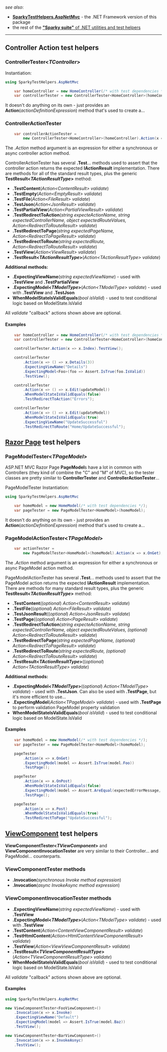 _see also_:
* **[SparkyTestHelpers.AspNetMvc](https://www.nuget.org/packages/SparkyTestHelpers.AspNetMvc)** - the .NET Framework version of this package
* the rest of the [**"Sparky suite"** of .NET utilities and test helpers](https://www.nuget.org/profiles/BrianSchroer)
---
## Controller Action test helpers
### ControllerTester<*TController*>

Instantiation:
```csharp
using SparkyTestHelpers.AspNetMvc
```

```csharp
    var homeController = new HomeController(/* with test dependencies */);
    var controllerTester = new ControllerTester<HomeController>(homeController);
```

It doesn't do anything on its own - just provides an **Action**(*actionDefinitionExpression*) method that's used to create a... 

### ControllerActionTester
```csharp
    var controllerActionTester = 
        new ControllerTester<HomeController>(homeController).Action(x => x.Index);
```

The *.Action* method argument is an expression for either a synchronous or async controller action method.

ControllerActionTester has several **.Test**... methods used to assert that the controller action returns the expected **IActionResult** implementation. There are methods for all of the standard result types, plus the generic **TestResult<*TActionResultType*>** method:

* **.TestContent**(*Action<*ContentResult*> validate*)
* **.TestEmpty**(*Action<*EmptyResult*> validate*)
* **.TestFile**(*Action<*FileResult*> validate*)
* **.TestJson**(*Action<*JsonResult*> validate*)
* **.TestPartialView**(*Action<*PartialViewResult*> validate*)
* **.TestRedirectToAction**(*string expecteActionName, string expectedControllerName, object expectedRouteValues, Action<*RedirectToRouteResult*> validate*)
* **.TestRedirectToPage**(*string expectedPageName, Action<*RedirectToPageResult*> validate*)
* **.TestRedirectToRoute**(*string expectedRoute, Action<*RedirectToRouteResult*> validate*)
* **.TestView**(*Action<*ViewResult*> validate*)
* **.TestResult<*TActionResultType*>**(*Action<*TActionResultType*> validate*)

**Additional methods:**
* **.ExpectingViewName**(*string expectedViewName*) - used with **.TestView** and **.TestPartialView**
* **.ExpectingModel<*TModelType*>**(*Action<*TModelType*> validate*) - used with **.TestView** and **.TestJson**
* **WhenModelStateIsValidEquals**(*bool isValid*) - used to test conditional logic based on ModelState.IsValid

All *validate* "callback" actions shown above are optional.

#### Examples

```csharp
    var homeController = new HomeController(/* with test dependencies */);
    var controllerTester = new ControllerTester<HomeController>(homeController);

    controllerTester.Action(x => x.Index).TestView();

    controllerTester
        .Action(x => () => x.Details(3))
        .ExpectingViewName("Details")
        .ExpectingModel<Foo>(foo => Assert.IsTrue(foo.IsValid))
        .TestView();

    controllerTester
        .Action(x => () => x.Edit(updateModel))
        .WhenModelStateIsValidEquals(false)
        .TestRedirectToAction("Errors");

    controllerTester
        .Action(x => () => x.Edit(updateModel))
        .WhenModelStateIsValidEquals(true)
        .ExpectingViewName("UpdateSuccessful")
        .TestRedirectToRoute("Home/UpdateSuccessful");
```
## [Razor Page](https://docs.microsoft.com/en-us/aspnet/core/mvc/razor-pages/?tabs=visual-studio) test helpers

### PageModelTester<*TPageModel*>

ASP.NET MVC Razor Page **PageModel**s have a lot in common with Controllers (they kind of combine the "C" and "M" of MVC), so the tester classes are pretty similar to **ControllerTester** and **ControllerActionTester**...

PageModelTester Instantiation:
```csharp
using SparkyTestHelpers.AspNetMvc
```

```csharp
    var homeModel = new HomeModel(/* with test dependencies */);
    var pageTester = new PageModelTester<HomeModel>(homeModel);
```

It doesn't do anything on its own - just provides an **Action**(*actionDefinitionExpression*) method that's used to create a... 

### PageModelActionTester<*TPageModel*>
```csharp
    var actionTester = 
        new PageModelTester<HomeModel>(homeModel).Action(x => x.OnGet);
```

The *.Action* method argument is an expression for either a synchronous or async PageModel action method.

PageModelActionTester has several **.Test**... methods used to assert that the PageModel action returns the expected **IActionResult** implementation. There are methods for many standard result types, plus the generic **TestResult<*TActionResultType*>** method:

* **.TestContent**((*optional*) *Action<*ContentResult*> validate*)
* **.TestFile**((*optional*) *Action<*FileResult*> validate*)
* **.TestJsonResult**((*optional*) *Action<*JsonResult*> validate*)
* **.TestPage**((*optional*) *Action<*PageResult*> validate*)
* **.TestRedirectToAction**(*string expecteActionName, string expectedControllerName, object expectedRouteValues, (*optional*)  Action<*RedirectToRouteResult*> validate*)
* **.TestRedirectToPage**(*string expectedPageName, (*optional*) Action<*RedirectToPageResult*> validate*)
* **.TestRedirectToRoute**(*string expectedRoute, (*optional*) Action<*RedirectToRouteResult*> validate*)
* **.TestResult<*TActionResultType*>**((*optional*) *Action<*TActionResultType*> validate*)

**Additional methods:**
* **.ExpectingModel<*TModelType*>**((*optional*) *Action<*TModelType*> validate*) - used with **.TestJson**. Can also be used with **.TestPage**, but it's more efficient to use...
* **.ExpectingModel**(*Action<*TPageModel*> validate*) - used with **.TestPage** to perform validation PageModel property validation
* **WhenModelStateIsValidEquals**(*bool isValid*) - used to test conditional logic based on ModelState.IsValid

#### Examples
```csharp
    var homeModel = new HomeModel(/* with test dependencies */);
    var pageTester = new PageModelTester<HomeModel>(homeModel);

    pageTester
        .Action(x => x.OnGet)
        .ExpectingModel(model => Assert.IsTrue(model.Foo))
        .TestPage();

    pageTester
        .Action(x => x.OnPost)
        .WhenModelStateIsValidEquals(false)
        .ExpectingModel(model => Assert.AreEqual(expectedErrorMessage, model.ErrorMessage))
        .TestPage();

    pageTester
        .Action(x => x.Post)
        .WhenModelStateIsValidEquals(true)
        .TestRedirectToPage("UpdateSuccessful");
```
## [ViewComponent](https://docs.microsoft.com/en-us/aspnet/core/mvc/views/view-components) test helpers
**ViewComponentTester<*TViewComponent*>** and **ViewComponentInvocationTester** are very similar to their Controller... and PageModel... counterparts.

### ViewComponentTester methods
* **.Invocation**(*synchronous Invoke method expression*)
* **.Invocation**(*async InvokeAsync method expression*)

### ViewComponentInvocationTester methods
* **.ExpectingViewName**(*string expectedViewName*) - used with **.TestView** 
* **.ExpectingModel<*TModelType*>**(*Action<*TModelType*> validate*) - used with **.TestView**
* **.TestContent**(*Action<*ContentViewComponentResult*> validate*)
* **.TestHtmlContent**(*Action<*HtmlContentViewComponentResult*> validate*)
* **.TestView**(*Action<*ViewViewComponentResult*> validate*)
* **.TestResult<*TViewComponentResultType*>**(*Action<*TViewComponentResultType*> validate*)
* **WhenModelStateIsValidEquals**(*bool isValid*) - used to test conditional logic based on ModelState.IsValid

All *validate* "callback" actions shown above are optional.

#### Examples
```csharp
using SparkyTestHelpers.AspNetMvc
```
```csharp
new ViewComponentTester<FooViewComponent>()
    .Invocation(x => x.Invoke)
    .ExpectingViewName("Default")
    .ExpectingModel(model => Assert.IsTrue(model.Baz))
    .TestView();

new ViewComponentTester<BarViewComponent>()
    .Invocation(x => x.InvokeAsnyc)
    .TestView();
```